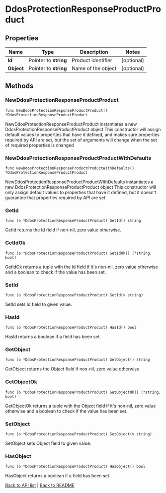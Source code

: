 # DdosProtectionResponseProductProduct

## Properties

Name | Type | Description | Notes
------------ | ------------- | ------------- | -------------
**Id** | Pointer to **string** | Product identifier | [optional] 
**Object** | Pointer to **string** | Name of the object | [optional] 

## Methods

### NewDdosProtectionResponseProductProduct

`func NewDdosProtectionResponseProductProduct() *DdosProtectionResponseProductProduct`

NewDdosProtectionResponseProductProduct instantiates a new DdosProtectionResponseProductProduct object
This constructor will assign default values to properties that have it defined,
and makes sure properties required by API are set, but the set of arguments
will change when the set of required properties is changed

### NewDdosProtectionResponseProductProductWithDefaults

`func NewDdosProtectionResponseProductProductWithDefaults() *DdosProtectionResponseProductProduct`

NewDdosProtectionResponseProductProductWithDefaults instantiates a new DdosProtectionResponseProductProduct object
This constructor will only assign default values to properties that have it defined,
but it doesn't guarantee that properties required by API are set

### GetId

`func (o *DdosProtectionResponseProductProduct) GetId() string`

GetId returns the Id field if non-nil, zero value otherwise.

### GetIdOk

`func (o *DdosProtectionResponseProductProduct) GetIdOk() (*string, bool)`

GetIdOk returns a tuple with the Id field if it's non-nil, zero value otherwise
and a boolean to check if the value has been set.

### SetId

`func (o *DdosProtectionResponseProductProduct) SetId(v string)`

SetId sets Id field to given value.

### HasId

`func (o *DdosProtectionResponseProductProduct) HasId() bool`

HasId returns a boolean if a field has been set.

### GetObject

`func (o *DdosProtectionResponseProductProduct) GetObject() string`

GetObject returns the Object field if non-nil, zero value otherwise.

### GetObjectOk

`func (o *DdosProtectionResponseProductProduct) GetObjectOk() (*string, bool)`

GetObjectOk returns a tuple with the Object field if it's non-nil, zero value otherwise
and a boolean to check if the value has been set.

### SetObject

`func (o *DdosProtectionResponseProductProduct) SetObject(v string)`

SetObject sets Object field to given value.

### HasObject

`func (o *DdosProtectionResponseProductProduct) HasObject() bool`

HasObject returns a boolean if a field has been set.


[Back to API list](../README.md#documentation-for-api-endpoints) | [Back to README](../README.md)


